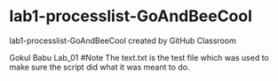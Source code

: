 # lab1-processlist-GoAndBeeCool
lab1-processlist-GoAndBeeCool created by GitHub Classroom

Gokul Babu Lab_01
#Note
The text.txt is the test file which was used to make sure the script did what it was meant to do.
